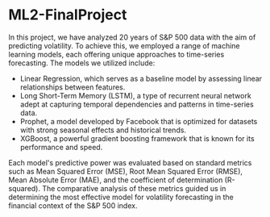 # ML2-FinalProject

In this project, we have analyzed 20 years of S&P 500 data with the aim of predicting volatility. To achieve this, we employed a range of machine learning models, each offering unique approaches to time-series forecasting. The models we utilized include:

- Linear Regression, which serves as a baseline model by assessing linear relationships between features.
- Long Short-Term Memory (LSTM), a type of recurrent neural network adept at capturing temporal dependencies and patterns in time-series data.
- Prophet, a model developed by Facebook that is optimized for datasets with strong seasonal effects and historical trends.
- XGBoost, a powerful gradient boosting framework that is known for its performance and speed.

Each model's predictive power was evaluated based on standard metrics such as Mean Squared Error (MSE), Root Mean Squared Error (RMSE), Mean Absolute Error (MAE), and the coefficient of determination (R-squared). The comparative analysis of these metrics guided us in determining the most effective model for volatility forecasting in the financial context of the S&P 500 index.
